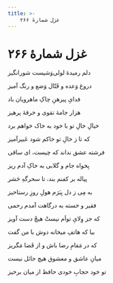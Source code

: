 ```yaml
---
title: >-
    غزل شمارهٔ ۲۶۶
---
```

# غزل شمارهٔ ۲۶۶

<div class="b" id="bn1"><div class="m1"><p>دلم رمیدهٔ لولی‌وَشیست شورانگیز</p></div>
<div class="m2"><p>دروغ وَعده و قَتّال وَضع و رنگ آمیز</p></div></div>
<div class="b" id="bn2"><div class="m1"><p>فدایِ پیرهنِ چاکِ ماهرویان باد</p></div>
<div class="m2"><p>هزار جامهٔ تقوی و خرقهٔ پرهیز</p></div></div>
<div class="b" id="bn3"><div class="m1"><p>خیالِ خالِ تو با خود به خاک خواهم برد</p></div>
<div class="m2"><p>که تا ز خالِ تو خاکم شود عَبیرآمیز</p></div></div>
<div class="b" id="bn4"><div class="m1"><p>فرشته عشق نداند که چیست، ای ساقی</p></div>
<div class="m2"><p>بِخواه جام و گلابی به خاکِ آدم ریز</p></div></div>
<div class="b" id="bn5"><div class="m1"><p>پیاله بر کفنم بند، تا سحرگهِ حَشر</p></div>
<div class="m2"><p>به مِی ز دل بِبَرَم هولِ روزِ رستاخیز</p></div></div>
<div class="b" id="bn6"><div class="m1"><p>فقیر و خسته به درگاهت آمدم رحمی</p></div>
<div class="m2"><p>که جز وِلایِ تواَم نیستْ هیچْ دست آویز</p></div></div>
<div class="b" id="bn7"><div class="m1"><p>بیا که هاتفِ میخانه دوش با من گفت</p></div>
<div class="m2"><p>که در مَقامِ رضا باش و از قَضا مَگریز</p></div></div>
<div class="b" id="bn8"><div class="m1"><p>میانِ عاشق و معشوق هیچ حائل نیست</p></div>
<div class="m2"><p>تو خود حجابِ خودی حافظ از میان برخیز</p></div></div>